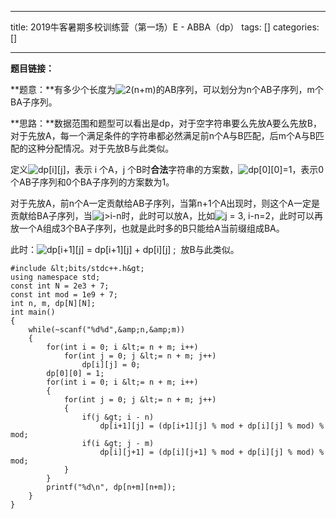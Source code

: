 
--- 
title:  2019牛客暑期多校训练营（第一场）E - ABBA（dp） 
tags: []
categories: [] 

---
**题目链接：**

**题意：**有多少个长度为<img alt="2(n+m)" class="mathcode" src="https://private.codecogs.com/gif.latex?2%28n&amp;plus;m%29">的AB序列，可以划分为n个AB子序列，m个BA子序列。

**思路：**数据范围和题型可以看出是dp，对于空字符串要么先放A要么先放B，对于先放A，每一个满足条件的字符串都必然满足前n个A与B匹配，后m个A与B匹配的这种分配情况。对于先放B与此类似。

定义<img alt="dp[i][j]" class="mathcode" src="https://private.codecogs.com/gif.latex?dp%5Bi%5D%5Bj%5D">，表示 i 个A，j 个B时**合法**字符串的方案数，<img alt="dp[0][0]=1" class="mathcode" src="https://private.codecogs.com/gif.latex?dp%5B0%5D%5B0%5D%3D1">，表示0个AB子序列和0个BA子序列的方案数为1。

对于先放A，前n个A一定贡献给AB子序列，当第n+1个A出现时，则这个A一定是贡献给BA子序列，当<img alt="j&gt;i-n" class="mathcode" src="https://private.codecogs.com/gif.latex?j%3Ei-n">时，此时可以放A，比如<img alt="j = 3, i-n=2" class="mathcode" src="https://private.codecogs.com/gif.latex?j%20%3D%203%2C%20i-n%3D2">，此时可以再放一个A组成3个BA子序列，也就是此时多的B只能给A当前缀组成BA。

此时：<img alt="dp[i+1][j] = dp[i+1][j] + dp[i][j] ;" class="mathcode" src="https://private.codecogs.com/gif.latex?dp%5Bi&amp;plus;1%5D%5Bj%5D%20%3D%20dp%5Bi&amp;plus;1%5D%5Bj%5D%20&amp;plus;%20dp%5Bi%5D%5Bj%5D%20%3B">  放B与此类似。

```
#include &lt;bits/stdc++.h&gt;
using namespace std;
const int N = 2e3 + 7;
const int mod = 1e9 + 7;
int n, m, dp[N][N];
int main()
{
    while(~scanf("%d%d",&amp;n,&amp;m))
    {
        for(int i = 0; i &lt;= n + m; i++)
            for(int j = 0; j &lt;= n + m; j++)
                dp[i][j] = 0;
        dp[0][0] = 1;
        for(int i = 0; i &lt;= n + m; i++)
        {
            for(int j = 0; j &lt;= n + m; j++)
            {
                if(j &gt; i - n)
                    dp[i+1][j] = (dp[i+1][j] % mod + dp[i][j] % mod) % mod;
                if(i &gt; j - m)
                    dp[i][j+1] = (dp[i][j+1] % mod + dp[i][j] % mod) % mod;
            }
        }
        printf("%d\n", dp[n+m][n+m]);
    }
}

```

 
